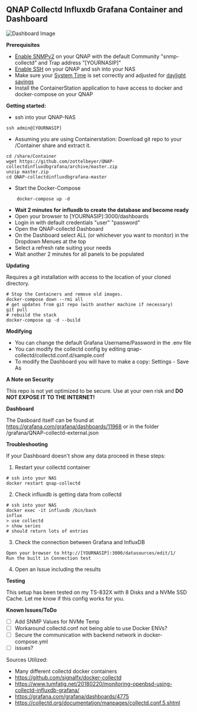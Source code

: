 ## QNAP Collectd Influxdb Grafana Container and Dashboard

![Dashboard Image](https://i.imgur.com/gKffwjj.png)

**Prerequisites**
- [Enable SNMPv2](https://docs.qnap.com/nas/QTS4.4.1/ENG/GUID-1309558B-BFEF-496D-B2DE-6B48D0DE528F.html) on your QNAP with the default Community "snmp-collectd" and Trap address "[YOURNASIP]"
- [Enable SSH](https://docs.qnap.com/nas/QTS4.4.1/ENG/GUID-F27FD4D2-154F-4D9C-B0B1-7121544F427F.html) on your QNAP and ssh into your NAS
- Make sure your [System Time](https://docs.qnap.com/nas/QTS4.4.1/ENG/GUID-F0F0940F-E013-4056-B6BF-A74DC32B5A3F.html) is set correctly and adjusted for [daylight savings](https://docs.qnap.com/nas/QTS4.4.1/ENG/GUID-13394239-A1B1-4FD3-B7A7-F7100617D78F.html)
- Install the ContainerStation application to have access to docker and docker-compose on your QNAP

**Getting started:**

- ssh into your QNAP-NAS

```
ssh admin@[YOURNASIP]
```

- Assuming you are using Containerstation: Download git repo to your /Container share and extract it.


```
cd /share/Container
wget https://github.com/zottelbeyer/QNAP-collectdinfluxdbgrafana/archive/master.zip
unzip master.zip
cd QNAP-collectdinfluxdbgrafana-master
```


- Start the Docker-Compose

```
    docker-compose up -d
```

- **Wait 2 minutes for influxdb to create the database and become ready**
- Open your browser to [YOURNASIP]:3000/dashboards
- Login in with default credentials "user" "password"
- Open the QNAP-collectd Dashboard
- On the Dashboard select ALL (or whichever you want to monitor) in the Dropdown Menues at the top
- Select a refresh rate suiting your needs
- Wait another 2 minutes for all panels to be populated

**Updating**

Requires a git installation with access to the location of your cloned directory.

```
# Stop the Containers and remove old images.
docker-compose down --rmi all
# get updates from git repo (with another machine if necessary)
git pull
# rebuild the stack
docker-compose up -d --build
```

**Modifying**

- You can change the default Grafana Username/Password in the .env file
- You can modify the collectd config by editing qnap-collectd/collectd.conf.d/sample.conf
- To modify the Dashboard you will have to make a copy: Settings - Save As

**A Note on Security**

This repo is not yet optimized to be secure. Use at your own risk and **DO NOT EXPOSE IT TO THE INTERNET!**

**Dashboard**

The Dasboard itself can be found at https://grafana.com/grafana/dashboards/11968 or in the folder /grafana/QNAP-collectd-external.json

**Troubleshooting**

If your Dashboard doesn't show any data proceed in these steps:

1. Restart your collectd container
```
# ssh into your NAS
docker restart qnap-collectd
```
2. Check influxdb is getting data from collectd
```
# ssh into your NAS
docker exec -it influxdb /bin/bash
influx
> use collectd
> show series
# should return lots of entries
```
3. Check the connection between Grafana and InfluxDB
```
Open your browser to http://[YOURNASIP]:3000/datasources/edit/1/
Run the built in Connection test
```
4. Open an Issue including the results

**Testing**

This setup has been tested on my TS-832X with 8 Disks and a NVMe SSD Cache. Let me know if this config works for you.

**Known Issues/ToDo**

- [ ] Add SNMP Values for NVMe Temp
- [ ] Workaround collectd.conf not being able to use Docker ENVs?
- [ ] Secure the communication with backend network in docker-compose.yml
- [ ]  issues?

Sources Utilized:
- Many different collectd docker containers
- https://github.com/signalfx/docker-collectd
- https://www.tumfatig.net/20180220/monitoring-openbsd-using-collectd-influxdb-grafana/
- https://grafana.com/grafana/dashboards/4775
- https://collectd.org/documentation/manpages/collectd.conf.5.shtml
